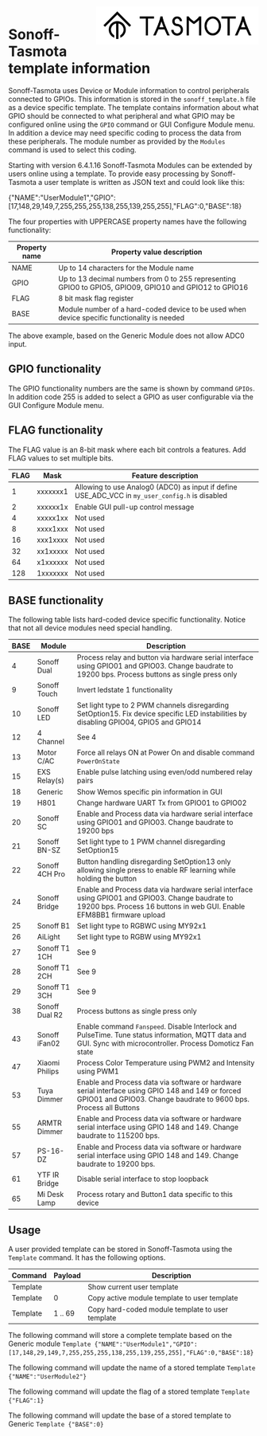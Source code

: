 <img src="/tools/logo/TASMOTA_FullLogo_Vector.svg" alt="Logo" align="right" height="76"/>

# Sonoff-Tasmota template information

Sonoff-Tasmota uses Device or Module information to control peripherals connected to GPIOs. This information is stored in the ``sonoff_template.h`` file as a device specific template. The template contains information about what GPIO should be connected to what peripheral and what GPIO may be configured online using the ``GPIO`` command or GUI Configure Module menu. In addition a device may need specific coding to process the data from these peripherals. The module number as provided by the ``Modules`` command is used to select this coding.

Starting with version 6.4.1.16 Sonoff-Tasmota Modules can be extended by users online using a template. To provide easy processing by Sonoff-Tasmota a user template is written as JSON text and could look like this:

{"NAME":"UserModule1","GPIO":[17,148,29,149,7,255,255,255,138,255,139,255,255],"FLAG":0,"BASE":18}

The four properties with UPPERCASE property names have the following functionality:

Property name | Property value description
--------------|-------------------------------------------------------------------------------------------------------------------
NAME          | Up to 14 characters for the Module name
GPIO          | Up to 13 decimal numbers from 0 to 255 representing GPIO0 to GPIO5, GPIO09, GPIO10 and GPIO12 to GPIO16
FLAG          | 8 bit mask flag register
BASE          | Module number of a hard-coded device to be used when device specific functionality is needed

The above example, based on the Generic Module does not allow ADC0 input.

## GPIO functionality
The GPIO functionality numbers are the same is shown by command ``GPIOs``. In addition code 255 is added to select a GPIO as user configurable via the GUI Configure Module menu.

## FLAG functionality
The FLAG value is an 8-bit mask where each bit controls a features. Add FLAG values to set multiple bits.

FLAG | Mask     | Feature description
-----|----------|------------------------------
   1 | xxxxxxx1 | Allowing to use Analog0 (ADC0) as input if define USE_ADC_VCC in ``my_user_config.h`` is disabled
   2 | xxxxxx1x | Enable GUI pull-up control message
   4 | xxxxx1xx | Not used
   8 | xxxx1xxx | Not used
  16 | xxx1xxxx | Not used
  32 | xx1xxxxx | Not used
  64 | x1xxxxxx | Not used
 128 | 1xxxxxxx | Not used

## BASE functionality
The following table lists hard-coded device specific functionality. Notice that not all device modules need special handling.

BASE | Module         | Description
-----|----------------|----------------------------------------------
   4 | Sonoff Dual    | Process relay and button via hardware serial interface using GPIO01 and GPIO03. Change baudrate to 19200 bps. Process buttons as single press only
   9 | Sonoff Touch   | Invert ledstate 1 functionality
  10 | Sonoff LED     | Set light type to 2 PWM channels disregarding SetOption15. Fix device specific LED instabilities by disabling GPIO04, GPIO5 and GPIO14
  12 | 4 Channel      | See 4
  13 | Motor C/AC     | Force all relays ON at Power On and disable command ``PowerOnState``
  15 | EXS Relay(s)   | Enable pulse latching using even/odd numbered relay pairs
  18 | Generic        | Show Wemos specific pin information in GUI
  19 | H801           | Change hardware UART Tx from GPIO01 to GPIO02
  20 | Sonoff SC      | Enable and Process data via hardware serial interface using GPIO01 and GPIO03. Change baudrate to 19200 bps
  21 | Sonoff BN-SZ   | Set light type to 1 PWM channel disregarding SetOption15
  22 | Sonoff 4CH Pro | Button handling disregarding SetOption13 only allowing single press to enable RF learning while holding the button
  24 | Sonoff Bridge  | Enable and Process data via hardware serial interface using GPIO01 and GPIO03. Change baudrate to 19200 bps. Process 16 buttons in web GUI. Enable EFM8BB1 firmware upload
  25 | Sonoff B1      | Set light type to RGBWC using MY92x1
  26 | AiLight        | Set light type to RGBW using MY92x1
  27 | Sonoff T1 1CH  | See 9
  28 | Sonoff T1 2CH  | See 9
  29 | Sonoff T1 3CH  | See 9
  38 | Sonoff Dual R2 | Process buttons as single press only
  43 | Sonoff iFan02  | Enable command ``Fanspeed``. Disable Interlock and PulseTime. Tune status information, MQTT data and GUI. Sync with microcontroller. Process Domoticz Fan state
  47 | Xiaomi Philips | Process Color Temperature using PWM2 and Intensity using PWM1
  53 | Tuya Dimmer    | Enable and Process data via software or hardware serial interface using GPIO 148 and 149 or forced GPIO01 and GPIO03. Change baudrate to 9600 bps. Process all Buttons
  55 | ARMTR Dimmer   | Enable and Process data via software or hardware serial interface using GPIO 148 and 149. Change baudrate to 115200 bps.
  57 | PS-16-DZ       | Enable and Process data via software or hardware serial interface using GPIO 148 and 149. Change baudrate to 19200 bps.
  61 | YTF IR Bridge  | Disable serial interface to stop loopback
  65 | Mi Desk Lamp   | Process rotary and Button1 data specific to this device

## Usage
A user provided template can be stored in Sonoff-Tasmota using the ``Template`` command. It has the following options.

Command  | Payload  | Description
---------|----------|---------------------------------------
Template |          | Show current user template
Template | 0        | Copy active module template to user template
Template | 1 .. 69  | Copy hard-coded module template to user template

The following command will store a complete template based on the Generic module
``Template {"NAME":"UserModule1","GPIO":[17,148,29,149,7,255,255,255,138,255,139,255,255],"FLAG":0,"BASE":18}``

The following command will update the name of a stored template
``Template {"NAME":"UserModule2"}``

The following command will update the flag of a stored template
``Template {"FLAG":1}``

The following command will update the base of a stored template to Generic
``Template {"BASE":0}``